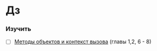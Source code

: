 # Дз

### Изучить

- [ ] [Методы объектов и контекст вызова](https://learn.javascript.ru/objects-more)  (главы 1,2, 6 - 8)

  

